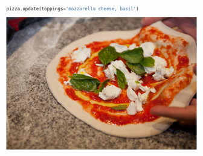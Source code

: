 ```py
pizza.update(toppings='mozzarella cheese, basil')
```

<img src="slides/django-reversion/images/pizza-06.jpeg" title="translations" />


<aside class="notes">
</aside>
